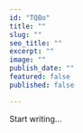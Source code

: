 ```yaml
---
id: "TQBo"
title: ""
slug: ""
seo_title: ""
excerpt: ""
image: ""
publish_date: ""
featured: false
published: false

---
```


Start writing...
